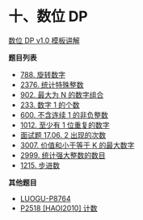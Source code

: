 # 十、数位 DP

[数位 DP v1.0 模板讲解](https://www.bilibili.com/video/BV1rS4y1s721/?t=19m36s&vd_source=bcdd242f87a3cb3f06e27d56adb96b54)

**题目列表**

- [788. 旋转数字](https://leetcode.cn/problems/rotated-digits/description/)
- [2376. 统计特殊整数](https://leetcode.cn/problems/count-special-integers/description/)
- [902. 最大为 N 的数字组合](https://leetcode.cn/problems/numbers-at-most-n-given-digit-set/description/)
- [233. 数字 1 的个数](https://leetcode.cn/problems/number-of-digit-one/description/)
- [600. 不含连续 1 的非负整数](https://leetcode.cn/problems/non-negative-integers-without-consecutive-ones/description/)
- [1012. 至少有 1 位重复的数字](https://leetcode.cn/problems/numbers-with-repeated-digits/description/)
- [面试题 17.06. 2 出现的次数](https://leetcode.cn/problems/number-of-2s-in-range-lcci/description/)
- [3007. 价值和小于等于 K 的最大数字](https://leetcode.cn/problems/maximum-number-that-sum-of-the-prices-is-less-than-or-equal-to-k/description/)
- [2999. 统计强大整数的数目](https://leetcode.cn/problems/count-the-number-of-powerful-integers/description/)
- [1215. 步进数](https://leetcode.cn/problems/stepping-numbers/description/)

**其他题目**

- [LUOGU-P8764](https://www.luogu.com.cn/problem/P8764)
- [P2518 [HAOI2010] 计数](https://www.luogu.com.cn/problem/P2518)
